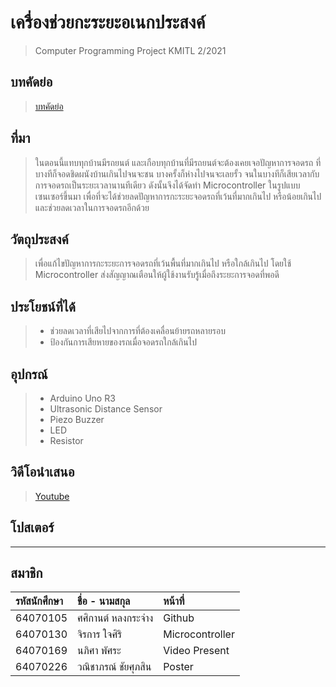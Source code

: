 # เครื่องช่วยกะระยะอเนกประสงค์
> Computer Programming Project KMITL 2/2021
## บทคัดย่อ
> [บทคัดย่อ](https://docs.google.com/document/d/17J81PzNC73sh5suXLBtD6l07UebqFtdid0rZNNKPCx4/edit?usp=sharing)
## ที่มา
> ในตอนนี้แทบทุกบ้านมีรถยนต์ และเกือบทุกบ้านที่มีรถยนต์จะต้องเคยเจอปัญหาการจอดรถ ที่บางทีก็จอดชิดผนังบ้านเกินไปจนจะชน บางครั้งก็ห่างไปจนจะเลยรั้ว จนในบางทีก็เสียเวลากับการจอดรถเป็นระยะเวลานานทีเดียว ดังนั้นจึงได้จัดทำ Microcontroller ในรูปแบบเซนเซอร์ขึ้นมา เพื่อที่จะได้ช่วยลดปัญหาการกะระยะจอดรถที่เว้นที่มากเกินไป หรือน้อยเกินไป และช่วยลดเวลาในการจอดรถอีกด้วย
## วัตถุประสงค์
> เพื่อแก้ไขปัญหาการกะระยะการจอดรถที่เว้นพื้นที่มากเกินไป หรือใกล้เกินไป โดยใช้ Microcontroller ส่งสัญญาณเตือนให้ผู้ใช้งานรับรู้เมื่อถึงระยะการจอดที่พอดี
## ประโยชน์ที่ได้
> * ช่วยลดเวลาที่เสียไปจากการที่ต้องเคลื่อนย้ายรถหลายรอบ
> * ป้องกันการเสียหายของรถเมื่อจอดรถใกล้เกินไป
## อุปกรณ์
> * Arduino Uno R3
> * Ultrasonic Distance Sensor
> * Piezo Buzzer
> * LED
> * Resistor
## วิดีโอนำเสนอ
> [Youtube](https://youtu.be/whS6yeSOAUE)
## โปสเตอร์
> 
---
สมาชิก
---

| รหัสนักศึกษา | ชื่อ - นามสกุล |  หน้าที่ |
| :-------- | :-------- | :--------- |
|   64070105   |   ศศิกานต์ หลงกระจ่าง   |    Github   |
|   64070130   |   จิรการ ใจศิริ   |    Microcontroller   |
|   64070169   |   นภิศา พัศระ   |    Video Present   |
|   64070226   |   วณิชาภรณ์ ชัยศุภสิน   |    Poster   |

